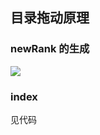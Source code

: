 ## 目录拖动原理

### newRank 的生成
![](http://7xkpdt.com1.z0.glb.clouddn.com/bda88b58faccd70ee0cf6c084e0af84e.png)

### index
见代码
